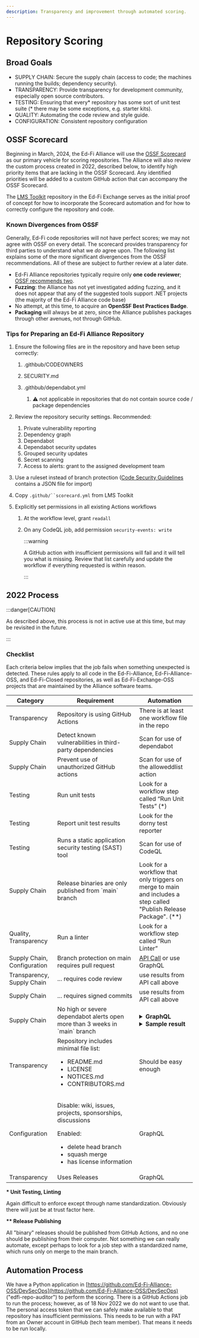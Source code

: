 ```yaml
---
description: Transparency and improvement through automated scoring.
---
```


# Repository Scoring

## Broad Goals

- SUPPLY CHAIN: Secure the supply chain (access to code; the machines running
  the builds; dependency security).
- TRANSPARENCY: Provide transparency for development community, especially
  open source contributors.
- TESTING: Ensuring that every\* repository has some sort of unit test suite
  (\* there may be some exceptions, e.g. starter kits).
- QUALITY: Automating the code review and style guide.
- CONFIGURATION: Consistent repository configuration

## OSSF Scorecard

Beginning in March, 2024, the Ed-Fi Alliance will use the [OSSF
Scorecard](https://scorecard.dev) as our primary vehicle for scoring
repositories. The Alliance will also review the custom process created in 2022,
described below, to identify high priority items that are lacking in the OSSF
Scorecard. Any identified priorities will be added to a custom GitHub action
that can accompany the OSSF Scorecard.

The [LMS Toolkit](https://github.com/Ed-Fi-Exchange-OSS/LMS-Toolkit) repository
in the Ed-Fi Exchange serves as the initial proof of concept for how to
incorporate the Scorecard automation and for how to correctly configure the
repository and code.

### Known Divergences from OSSF

Generally, Ed-Fi code repositories will not have perfect scores; we may not
agree with OSSF on every detail. The scorecard provides transparency for third
parties to understand what we *do* agree upon. The following list explains some
of the more significant divergences from the OSSF recommendations. All of these
are subject to further review at a later date.

- Ed-Fi Alliance repositories typically require only **one code reviewer**;
  [OSSF recommends
  two](https://github.com/ossf/scorecard/blob/main/docs/checks.md#branch-protection).
- **Fuzzing**: the Alliance has not yet investigated adding fuzzing, and it
  does not appear that any of the suggested tools support .NET projects (the
  majority of the Ed-Fi Alliance code base)
- No attempt, at this time, to acquire an **OpenSSF Best Practices Badge**.
- **Packaging** will always be at zero, since the Alliance publishes packages
  through other avenues, not through GitHub.

### Tips for Preparing an Ed-Fi Alliance Repository

1. Ensure the following files are in the repository and have been setup
   correctly:

   1. .githbub/CODEOWNERS
   2. SECURITY.md
   3. .githbub/dependabot.yml

      1. ⚠️
         not applicable in repositories that do not contain source code /
         package dependencies

2. Review the repository security settings. Recommended:
   1. Private vulnerability reporting
   2. Dependency graph
   3. Dependabot
   4. Dependabot security updates
   5. Grouped security updates
   6. Secret scanning
   7. Access to alerts: grant to the assigned development team
3. Use a ruleset instead of branch protection ([Code Security
   Guidelines](../code-security-guidelines/README.md) contains
   a JSON file for import)
4. Copy `.github/``scorecard.yml` from LMS Toolkit
5. Explicitly set permissions in all existing Actions workflows

   1. At the workflow level, grant `readall`
   2. On any CodeQL job, add permission `security-events: write`

      :::warning

      A GitHub action with insufficient permissions will fail and
      it will tell you what is missing. Review that list carefully and
      update the workflow if everything requested is within reason.

      :::

## 2022 Process

:::danger[CAUTION]

As described above, this process is not in active use at this time,
but may be revisited in the future.

:::

### Checklist

Each criteria below implies that the job fails when something unexpected is
detected. These rules apply to all code in the Ed-Fi-Alliance,
Ed-Fi-Alliance-OSS, and Ed-Fi-Closed repositories, as well as Ed-Fi-Exchange-OSS
projects that are maintained by the Alliance software teams.

<table>
  <thead>
    <tr>
      <th>Category</th>
      <th>Requirement</th>
      <th>Automation</th>
    </tr>
  </thead>
  <tbody>
    <tr>
      <td>Transparency</td>
      <td>Repository is using GitHub Actions</td>
      <td>There is at least one workflow file in the repo</td>
    </tr>
    <tr>
      <td>Supply Chain</td>
      <td>Detect known vulnerabilities in third-party dependencies</td>
      <td>Scan for use of dependabot</td>
    </tr>
    <tr>
      <td>Supply Chain</td>
      <td>Prevent use of unauthorized GitHub actions</td>
      <td>Scan for use of the alloweddlist action</td>
    </tr>
    <tr>
      <td>Testing</td>
      <td>Run unit tests</td>
      <td>Look for a workflow step called “Run Unit Tests” (*)</td>
    </tr>
    <tr>
      <td>Testing</td>
      <td>Report unit test results</td>
      <td>Look for the dorny test reporter</td>
    </tr>
    <tr>
      <td>Testing</td>
      <td>Runs a static application security testing (SAST) tool</td>
      <td>Scan for use of CodeQL</td>
    </tr>
    <tr>
      <td>Supply Chain</td>
      <td>Release binaries are only published from `main` branch</td>
      <td>Look for a workflow that only triggers on merge to main and includes a step called "Publish Release Package". (**)</td>
    </tr>
    <tr>
      <td>Quality, Transparency</td>
      <td>Run a linter</td>
      <td>Look for a workflow step called “Run Linter”</td>
    </tr>
    <tr>
      <td>Supply Chain, Configuration</td>
      <td>Branch protection on main requires pull request</td>
      <td>
        <a href="https://docs.github.com/en/rest/reference/branches#get-branch-protection">API Call</a> or use GraphQL
      </td>
    </tr>
    <tr>
      <td>Transparency, Supply Chain</td>
      <td>... requires code review</td>
      <td>use results from API call above</td>
    </tr>
    <tr>
      <td>Supply Chain</td>
      <td>... requires signed commits</td>
      <td>use results from API call above</td>
    </tr>
    <tr>
      <td>Supply Chain</td>
      <td>No high or severe dependabot alerts open more than 3 weeks in `main` branch</td>
      <td>
<details>
  <summary><strong>GraphQL</strong></summary>

  ```graphql
POST https://api.github.com/graphql

{
  repository(name: "Roster-Starter-Kit-for-Vendors", owner: "Ed-Fi-Alliance-OSS") {
    vulnerabilityAlerts(first: 100) {
      nodes {
        createdAt
        dismissedAt
        securityVulnerability {
          package {
            name
          }
          advisory {
            description
            severity
          }
        }
      }
    }
  }
}

  ```

</details>
<details>
  <summary><strong>Sample result</strong></summary>

  ```json
  {
  "data": {
    "repository": {
      "vulnerabilityAlerts": {
        "nodes": [
          {
            "createdAt": "2021-07-14T20:19:37Z",
            "dismissedAt": null,
            "securityVulnerability": {
              "package": {
                "name": "RestSharp"
              },
              "advisory": {
                "description": "RestSharp < 106.11.8-alpha.0.13 uses a regular expression which is vulnerable to Regular Expression Denial of Service (ReDoS) when converting strings into DateTimes. If a server responds with a malicious string, the client using RestSharp will be stuck processing it for an exceedingly long time. Thus the remote server can trigger Denial of Service.",
                "severity": "HIGH"
              }
            }
          },
          {
            "createdAt": "2021-07-14T20:19:37Z",
            "dismissedAt": null,
            "securityVulnerability": {
              "package": {
                "name": "RestSharp"
              },
              "advisory": {
                "description": "RestSharp < 106.11.8-alpha.0.13 uses a regular expression which is vulnerable to Regular Expression Denial of Service (ReDoS) when converting strings into DateTimes. If a server responds with a malicious string, the client using RestSharp will be stuck processing it for an exceedingly long time. Thus the remote server can trigger Denial of Service.",
                "severity": "HIGH"
              }
            }
          }
        ]
      }
    }
  }
}
  ```

</details>
      </td>
    </tr>
    <tr>
      <td>Transparency</td>
      <td>
        Repository includes minimal file list:
        <ul>
          <li>README.md</li>
          <li>LICENSE</li>
          <li>NOTICES.md</li>
          <li>CONTRIBUTORS.md</li>
        </ul>
      </td>
      <td>Should be easy enough</td>
    </tr>
    <tr>
      <td>Configuration</td>
      <td>
        <p>Disable: wiki, issues, projects, sponsorships, discussions</p>
        <p>Enabled:</p>
          <ul>
            <li>delete head branch</li>
            <li>squash merge</li>
            <li>has license information</li>
          </ul>
      </td>
      <td>GraphQL</td>
    </tr>
    <tr>
      <td>Transparency</td>
      <td>Uses Releases</td>
      <td>GraphQL</td>
    </tr>
  </tbody>
</table>

**\* Unit Testing, Linting**

Again difficult to enforce except through name standardization. Obviously there
will just be at trust factor here.

**\*\* Release Publishing**

All "binary" releases should be published from GitHub Actions, and no one should
be publishing from their computer. Not something we can really automate, except
perhaps to look for a job step with a standardized name, which runs only on
merge to the main branch.

## Automation Process

We have a Python application in
[https://github.com/Ed-Fi-Alliance-OSS/DevSecOps](https://github.com/Ed-Fi-Alliance-OSS/DevSecOps)
("edfi-repo-auditor") to perform the scoring. There is a GitHub Actions job to
run the process; however, as of 18 Nov 2022 we do not want to use that. The
personal access token that we can safely make available to that repository has
insufficient permissions. This needs to be run with a PAT from an Owner account
in GitHub (tech team member). That means it needs to be run locally.
